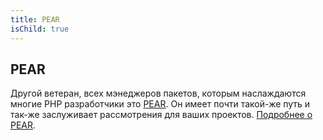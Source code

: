 ```yaml
---
title: PEAR
isChild: true
---
```


## PEAR

Другой ветеран, всех мэнеджеров пакетов, которым наслаждаются многие PHP разработчики это [PEAR][1]. Он имеет почти такой-же путь и так-же заслуживает рассмотрения для ваших проектов. [Подробнее о PEAR][1].

[1]: http://pear.php.net/
